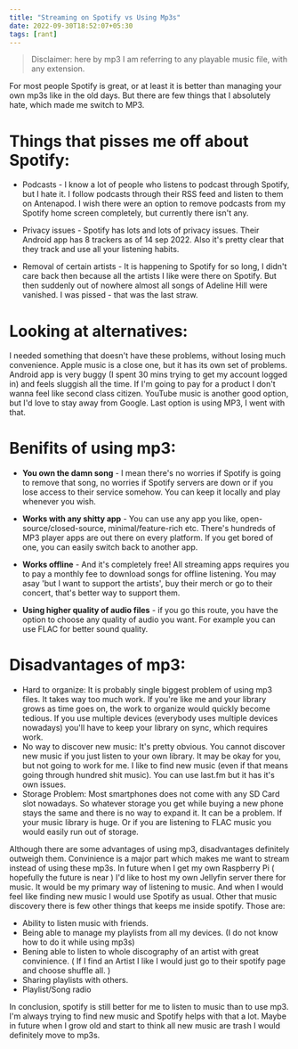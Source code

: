 ```yaml
---
title: "Streaming on Spotify vs Using Mp3s"
date: 2022-09-30T18:52:07+05:30
tags: [rant]
---
```

> Disclaimer: here by mp3 I am referring to any playable music file, with any extension.

For most people Spotify is great, or at least it is better than managing your own mp3s like in the old days. But there are few things that I absolutely hate, which made me switch to MP3. 

# Things that pisses me off about Spotify: 


- Podcasts - I know a lot of people who listens to podcast through Spotify, but I hate it. I follow podcasts through their RSS feed and listen to them on Antenapod. I wish there were an option to remove podcasts from my Spotify home screen completely, but currently there isn't any.  
- Privacy issues - Spotify has lots and lots of privacy issues. Their Android app has  8 trackers as of 14 sep 2022. Also it's pretty clear that they track and use all your listening habits.  
 
- Removal of certain artists - It is happening to Spotify for so long, I didn't care back then because all the artists I like were there on Spotify. But then suddenly out of nowhere almost all songs of Adeline Hill were vanished. I was pissed - that was the last straw. 

# Looking at alternatives: 
I needed something that doesn't have these problems, without losing much convenience. Apple music is a close one, but it has its own set of problems. Android app is very buggy (I spent 30 mins trying to get my account logged in) and feels sluggish all the time. If I'm going to pay for a product I don't wanna feel like second class citizen. 
YouTube music is another good option, but I'd love to stay away from Google. 
Last option is using MP3, I went with that. 

# Benifits of using mp3:
- **You own the damn song** - I mean there's no worries if Spotify is going to remove that song, no worries if Spotify servers are down or if you lose access to their service somehow. You can keep it locally and play whenever you wish. 
- **Works with any shitty app** - You can use any app you like, open-source/closed-source,  minimal/feature-rich etc. There's hundreds of MP3 player apps are out there on every platform. If you get bored of one, you can easily switch back to another app. 
- **Works offline** - And it's completely free! All streaming apps requires you to pay a monthly fee to download songs for offline listening. You may asay 'but I want to support the artists', buy their merch or go to their concert, that's better way to support them. 

- **Using higher quality of audio files** - if you go this route, you have the option to choose any quality of audio you want. For example you can use FLAC for better sound quality. 

# Disadvantages of mp3:
- Hard to organize: It is probably single biggest problem of using mp3 files. It takes way too much work. If you're like me and your library grows as time goes on, the work to organize would quickly become tedious. If you use multiple devices (everybody uses multiple devices nowadays) you'll have to keep your library on sync, which requires work. 
- No way to discover new music: It's pretty obvious. You cannot discover new music if you just listen to your own library. It may be okay for you, but not going to work for me. I like to find new music (even if that means going through hundred shit music). You can use last.fm but it has it's own issues. 
- Storage Problem: Most smartphones does not come with any SD Card slot nowadays. So whatever storage you get while buying a new phone stays the same and there is no way to expand it. It can be a problem. If your music library is huge. Or if you are listening to FLAC music you would easily run out of storage. 

Although there are some advantages of using mp3, disadvantages definitely outweigh them. Convinience is a major part which makes me want to stream instead of using these mp3s. In future when I get my own Raspberry Pi ( hopefully the future is near ) I'd like to host my own Jellyfin server there for music. It would be my primary way of listening to music. And when I would feel like finding new music I would use Spotify as usual. Other that music discovery there is few other things that keeps me inside spotify. Those are:
- Ability to listen music with friends. 
- Being able to manage my playlists from all my devices. (I do not know how to do it while using mp3s)
- Bening able to listen to whole discography of an artist with great convinience. ( If I find an Artist I like I would just go to their spotify page and choose shuffle all. ) 
- Sharing playlists with others. 
- Playlist/Song radio
    
In conclusion, spotify is still better for me to listen to music than to use mp3. I'm always trying to find new music and Spotify helps with that a lot. Maybe in future when I grow old and start to think all new music are trash I would definitely move to mp3s. 


